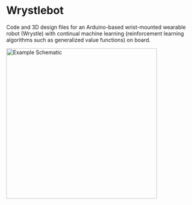 # Wrystlebot
Code and 3D design files for an Arduino-based wrist-mounted wearable robot (Wrystle) with continual machine learning (reinforcement learning algorithms such as generalized value functions) on board.


<img width="400" alt="Example Schematic" src="https://github.com/pilarski/Wrystlebot/assets/1139429/37fd6660-1c74-4a02-a1c9-1cb069189b8e">
